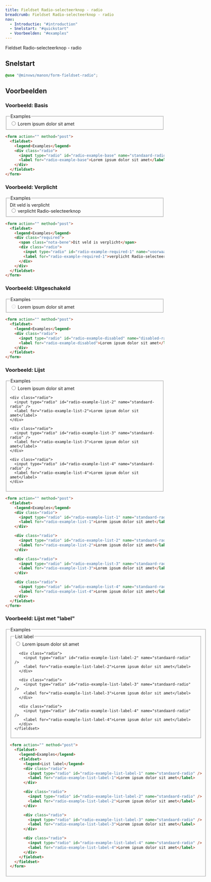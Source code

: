 ```yaml
---
title: Fieldset Radio-selecteerknop - radio
breadcrumb: Fieldset Radio-selecteerknop - radio
nav:
  - Introductie: "#introduction"
  - Snelstart: "#quickstart"
  - Voorbeelden: "#examples"
---
```


<p id="introduction">Fieldset Radio-selecteerknop - radio</p>

<h2 id="quickstart">Snelstart</h2>

```scss
@use "@minvws/manon/form-fieldset-radio";
```

<h2 id="examples">Voorbeelden</h2>

### Voorbeeld: Basis

<form action="" method="post">
  <fieldset>
    <legend>Examples</legend>
    <div class="radio">
      <input type="radio" id="radio-example-base" name="standaard-radio" />
      <label for="radio-example-base">Lorem ipsum dolor sit amet</label>
    </div>
  </fieldset>
</form>

```html
<form action="" method="post">
  <fieldset>
    <legend>Examples</legend>
    <div class="radio">
      <input type="radio" id="radio-example-base" name="standaard-radio" />
      <label for="radio-example-base">Lorem ipsum dolor sit amet</label>
    </div>
  </fieldset>
</form>
```

### Voorbeeld: Verplicht

<form action="" method="post">
  <fieldset>
    <legend>Examples</legend>
    <div class="required">
      <span class="nota-bene">Dit veld is verplicht</span>
      <div class="radio">
        <input type="radio" id="radio-example-required-1" name="voorwaarden" required />
        <label for="radio-example-required-1">verplicht Radio-selecteerknop</label>
      </div>
    </div>
  </fieldset>
</form>

```html
<form action="" method="post">
  <fieldset>
    <legend>Examples</legend>
    <div class="required">
      <span class="nota-bene">Dit veld is verplicht</span>
      <div class="radio">
        <input type="radio" id="radio-example-required-1" name="voorwaarden" required />
        <label for="radio-example-required-1">verplicht Radio-selecteerknop</label>
      </div>
    </div>
  </fieldset>
</form>
```

### Voorbeeld: Uitgeschakeld

<form action="" method="post">
  <fieldset>
    <legend>Examples</legend>
    <div class="radio">
      <input type="radio" id="radio-example-disabled" name="disabled-radio" disabled />
      <label for="radio-example-disabled">Lorem ipsum dolor sit amet</label>
    </div>
  </fieldset>
</form>

```html
<form action="" method="post">
  <fieldset>
    <legend>Examples</legend>
    <div class="radio">
      <input type="radio" id="radio-example-disabled" name="disabled-radio" disabled />
      <label for="radio-example-disabled">Lorem ipsum dolor sit amet</label>
    </div>
  </fieldset>
</form>
```

### Voorbeeld: Lijst

<form action="" method="post">
  <fieldset>
    <legend>Examples</legend>
    <div class="radio">
      <input type="radio" id="radio-example-list-1" name="standaard-radio" />
      <label for="radio-example-list-1">Lorem ipsum dolor sit amet</label>
    </div>

    <div class="radio">
      <input type="radio" id="radio-example-list-2" name="standaard-radio" />
      <label for="radio-example-list-2">Lorem ipsum dolor sit amet</label>
    </div>

    <div class="radio">
      <input type="radio" id="radio-example-list-3" name="standaard-radio" />
      <label for="radio-example-list-3">Lorem ipsum dolor sit amet</label>
    </div>

    <div class="radio">
      <input type="radio" id="radio-example-list-4" name="standaard-radio" />
      <label for="radio-example-list-4">Lorem ipsum dolor sit amet</label>
    </div>

  </fieldset>
</form>

```html
<form action="" method="post">
  <fieldset>
    <legend>Examples</legend>
    <div class="radio">
      <input type="radio" id="radio-example-list-1" name="standaard-radio" />
      <label for="radio-example-list-1">Lorem ipsum dolor sit amet</label>
    </div>

    <div class="radio">
      <input type="radio" id="radio-example-list-2" name="standaard-radio" />
      <label for="radio-example-list-2">Lorem ipsum dolor sit amet</label>
    </div>

    <div class="radio">
      <input type="radio" id="radio-example-list-3" name="standaard-radio" />
      <label for="radio-example-list-3">Lorem ipsum dolor sit amet</label>
    </div>

    <div class="radio">
      <input type="radio" id="radio-example-list-4" name="standaard-radio" />
      <label for="radio-example-list-4">Lorem ipsum dolor sit amet</label>
    </div>
  </fieldset>
</form>
```

### Voorbeeld: Lijst met "label"

<form action="" method="post">
  <fieldset>
    <legend>Examples</legend>
    <fieldset>
      <legend>List label</legend>
      <div class="radio">
        <input type="radio" id="radio-example-list-label-1" name="standaard-radio" />
        <label for="radio-example-list-label-1">Lorem ipsum dolor sit amet</label>
      </div>

      <div class="radio">
        <input type="radio" id="radio-example-list-label-2" name="standaard-radio" />
        <label for="radio-example-list-label-2">Lorem ipsum dolor sit amet</label>
      </div>

      <div class="radio">
        <input type="radio" id="radio-example-list-label-3" name="standaard-radio" />
        <label for="radio-example-list-label-3">Lorem ipsum dolor sit amet</label>
      </div>

      <div class="radio">
        <input type="radio" id="radio-example-list-label-4" name="standaard-radio" />
        <label for="radio-example-list-label-4">Lorem ipsum dolor sit amet</label>
      </div>
    </fieldset>

  </fieldset>
</form>

```html
<form action="" method="post">
  <fieldset>
    <legend>Examples</legend>
    <fieldset>
      <legend>List label</legend>
      <div class="radio">
        <input type="radio" id="radio-example-list-label-1" name="standaard-radio" />
        <label for="radio-example-list-label-1">Lorem ipsum dolor sit amet</label>
      </div>

      <div class="radio">
        <input type="radio" id="radio-example-list-label-2" name="standaard-radio" />
        <label for="radio-example-list-label-2">Lorem ipsum dolor sit amet</label>
      </div>

      <div class="radio">
        <input type="radio" id="radio-example-list-label-3" name="standaard-radio" />
        <label for="radio-example-list-label-3">Lorem ipsum dolor sit amet</label>
      </div>

      <div class="radio">
        <input type="radio" id="radio-example-list-label-4" name="standaard-radio" />
        <label for="radio-example-list-label-4">Lorem ipsum dolor sit amet</label>
      </div>
    </fieldset>
  </fieldset>
</form>
```
